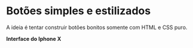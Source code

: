 # Botões simples e estilizados

A ideia é tentar construir botões bonitos somente com HTML e CSS puro.


**Interface do Iphone X**
